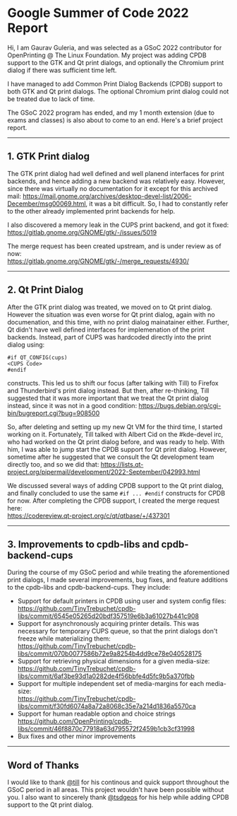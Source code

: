 # Google Summer of Code 2022 Report

Hi, I am Gaurav Guleria, and was selected as a GSoC 2022 contributor for OpenPrinting @ The Linux Foundation. My project was adding CPDB support to the GTK and Qt print dialogs, and optionally the Chromium print dialog if there was sufficient time left. 

I have managed to add Common Print Dialog Backends (CPDB) support to both GTK and Qt print dialogs. The optional Chromium print dialog could not be treated due to lack of time.

The GSoC 2022 program has ended, and my 1 month extension (due to exams and classes) is also about to come to an end. Here's a brief project report.



-----

## 1. GTK Print dialog

The GTK print dialog had well defined and well planend interfaces for print backends, and hence adding a new backend was relatively easy. However, since there was virtually no documentation for it except for this archived mail: https://mail.gnome.org/archives/desktop-devel-list/2006-December/msg00069.html, it was a bit difficult. So, I had to constantly refer to the other already implemented print backends for help.

I also discovered a memory leak in the CUPS print backend, and got it fixed:  
https://gitlab.gnome.org/GNOME/gtk/-/issues/5019

The merge request has been created upstream, and is under review as of now:  
https://gitlab.gnome.org/GNOME/gtk/-/merge_requests/4930/


-----

## 2. Qt Print Dialog

After the GTK print dialog was treated, we moved on to Qt print dialog. However the situation was even worse for Qt print dialog, again with no documenation, and this time, with no print dialog mainatainer either. Further, Qt didn't have well defined interfaces for implemenation of the print backends. Instead, part of CUPS was hardcoded directly into the print dialog using:
```
#if QT_CONFIG(cups) 
<CUPS Code> 
#endif
```
constructs. This led us to shift our focus (after talking with Till) to Firefox and Thunderbird's print dialog instead. But then, after re-thinking, Till suggested that it was more important that we treat the Qt print dialog instead, since it was not in a good condition: https://bugs.debian.org/cgi-bin/bugreport.cgi?bug=908500

So, after deleting and setting up my new Qt VM for the third time, I started working on it. Fortunately, Till talked with Albert Cid on the #kde-devel irc, who had worked on the Qt print dialog before, and was ready to help. With him, I was able to jump start the CPDB support for Qt print dialog. However, sometime after he suggested that we consult the Qt development team directly too, and so we did that: https://lists.qt-project.org/pipermail/development/2022-September/042993.html

We discussed several ways of adding CPDB support to the Qt print dialog, and finally concluded to use the same `#if ... #endif` constructs for CPDB for now. After completing the CPDB support, I created the merge request here:  
https://codereview.qt-project.org/c/qt/qtbase/+/437301


-----

## 3. Improvements to cpdb-libs and cpdb-backend-cups

During the course of my GSoC period and while treating the aforementioned print dialogs, I made several improvements, bug fixes, and feature additions to the cpdb-libs and cpdb-backend-cups. They include:

- Support for default printers in CPDB using user and system config files:  
https://github.com/TinyTrebuchet/cpdb-libs/commit/6545e05265d20bdf357519e6b3a61027b441c908
- Support for asynchronously acquiring printer details. This was necessary for temporary CUPS queue, so that the print dialogs don't freeze while materializing them:  
https://github.com/TinyTrebuchet/cpdb-libs/commit/070b0077586b72e9a8254b4dd9ce78e040528175
- Support for retrieving physical dimensions for a given media-size:  
https://github.com/TinyTrebuchet/cpdb-libs/commit/6af3be93d1a0282de4f56bbfe4d5fc9b5a370fbb
- Support for multiple independent set of media-margins for each media-size:  
https://github.com/TinyTrebuchet/cpdb-libs/commit/f30fd6074a8a72a8068c35e7a214d1836a5570ca
- Support for human readable option and choice strings
https://github.com/OpenPrinting/cpdb-libs/commit/46f8870c77918a63d795572f2459b1cb3cf31998
- Bux fixes and other minor improvements


-----

## Word of Thanks

I would like to thank [@till](https://github.com/tillkamppeter) for his continous and quick support throughout the GSoC period in all areas. This project wouldn't have been possible without you. I also want to sincerely thank [@tsdgeos](https://github.com/tsdgeos) for his help while adding CPDB support to the Qt print dialog. 
